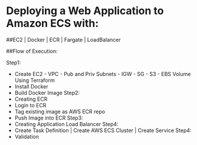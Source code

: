 # Deploying a Web Application to Amazon ECS with:

##EC2  | Docker | ECR | Fargate | LoadBalancer

##Flow of Execution:

Step1:
  - Create EC2 - VPC - Pub and Priv Subnets - IGW - SG - S3 - EBS Volume Using Terraform
  - Install Docker
  - Build Docker Image
Step2:
  - Creating ECR
  - Login to ECR
  - Tag existing image as AWS ECR repo
  - Push Image into ECR
Step3:
  - Creating Application Load Balancer
Step4: 
  - Create Task Definition | Create AWS ECS Cluster | Create Service
Step4: 
  - Validation